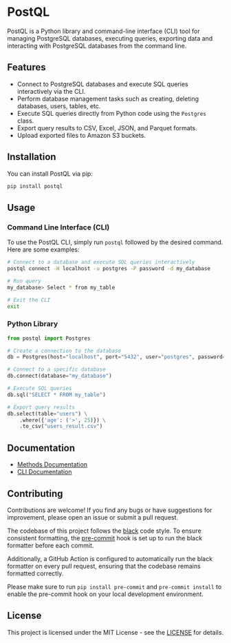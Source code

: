 # PostQL

PostQL is a Python library and command-line interface (CLI) tool for managing PostgreSQL databases, executing queries, exporting data and interacting with PostgreSQL databases from the command line.

## Features

- Connect to PostgreSQL databases and execute SQL queries interactively via the CLI.
- Perform database management tasks such as creating, deleting databases, users, tables, etc.
- Execute SQL queries directly from Python code using the `Postgres` class.
- Export query results to CSV, Excel, JSON, and Parquet formats.
- Upload exported files to Amazon S3 buckets.

## Installation

You can install PostQL via pip:

```bash
pip install postql
```
## Usage

### Command Line Interface (CLI)

To use the PostQL CLI, simply run `postql` followed by the desired command. Here are some examples:

```bash
# Connect to a database and execute SQL queries interactively
postql connect -H localhost -u postgres -P password -d my_database

# Run query
my_database> Select * from my_table

# Exit the CLI
exit

```
### Python Library

```python
from postql import Postgres

# Create a connection to the database
db = Postgres(host="localhost", port="5432", user="postgres", password="password")

# Connect to a specific database
db.connect(database="my_database")

# Execute SQL queries
db.sql("SELECT * FROM my_table")

# Export query results
db.select(table="users") \
    .where({'age': ('>', 25)}) \
    .to_csv("users_result.csv")

```

## Documentation

- [Methods Documentation](https://abeltavares.github.io/PostQL/methods.html)
- [CLI Documentation](https://abeltavares.github.io/PostQL/cli.html)

## Contributing

Contributions are welcome! If you find any bugs or have suggestions for improvement, please open an issue or submit a pull request.

The codebase of this project follows the [black](https://github.com/psf/black) code style. To ensure consistent formatting, the [pre-commit](https://pre-commit.com/) hook is set up to run the black formatter before each commit.

Additionally, a GitHub Action is configured to automatically run the black formatter on every pull request, ensuring that the codebase remains formatted correctly.

Please make sure to run `pip install pre-commit` and `pre-commit install` to enable the pre-commit hook on your local development environment.

## License 

This project is licensed under the MIT License - see the [LICENSE](LICENSE.txt) for details.
